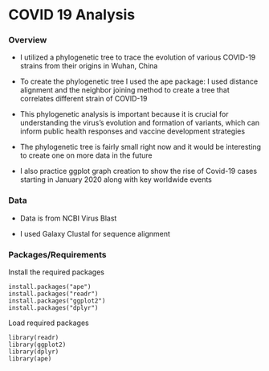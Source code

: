 # **COVID 19 Analysis**

### Overview

-   I utilized a phylogenetic tree to trace the evolution of various COVID-19 strains from their origins in Wuhan, China

-   To create the phylogenetic tree I used the ape package: I used distance alignment and the neighbor joining method to create a tree that correlates different strain of COVID-19

-   This phylogenetic analysis is important because it is crucial for understanding the virus’s evolution and formation of variants, which can inform public health responses and vaccine development strategies

-   The phylogenetic tree is fairly small right now and it would be interesting to create one on more data in the future

-   I also practice ggplot graph creation to show the rise of Covid-19 cases starting in January 2020 along with key worldwide events

### Data

-   Data is from NCBI Virus Blast

-   I used Galaxy Clustal for sequence alignment

### Packages/Requirements

Install the required packages

```{r}
install.packages("ape")
install.packages("readr")
install.packages("ggplot2")
install.packages("dplyr")
```

Load required packages

```{r}
library(readr)
library(ggplot2)
library(dplyr)
library(ape)
```
